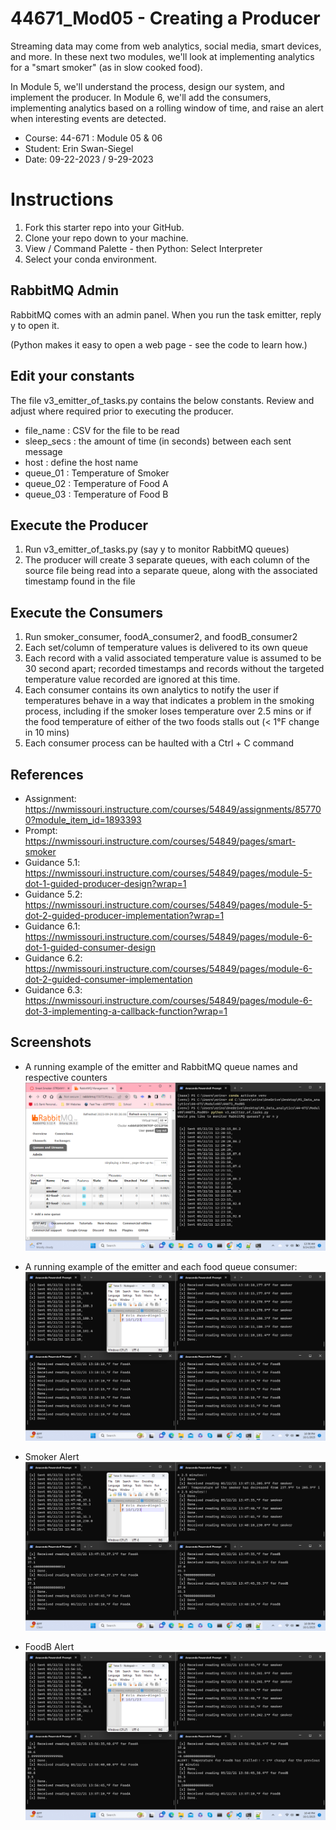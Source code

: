 # 44671_Mod05 - Creating a Producer

Streaming data may come from web analytics, social media, smart devices, and more. In these next two modules, we'll look at implementing analytics for a "smart smoker" (as in slow cooked food). 

In Module 5, we'll understand the process, design our system, and implement the producer. In Module 6, we'll add the consumers, implementing analytics based on a rolling window of time, and raise an alert when interesting events are detected.  

- Course: 44-671 : Module 05 & 06
- Student: Erin Swan-Siegel
- Date: 09-22-2023 / 9-29-2023

# Instructions
1. Fork this starter repo into your GitHub.
1. Clone your repo down to your machine.
1. View / Command Palette - then Python: Select Interpreter
1. Select your conda environment. 

## RabbitMQ Admin 

RabbitMQ comes with an admin panel. When you run the task emitter, reply y to open it. 

(Python makes it easy to open a web page - see the code to learn how.)

## Edit your constants
The file v3_emitter_of_tasks.py contains the below constants. Review and adjust where required prior to executing the producer.
- file_name : CSV for the file to be read
- sleep_secs : the amount of time (in seconds) between each sent message
- host : define the host name
- queue_01 : Temperature of Smoker
- queue_02 : Temperature of Food A
- queue_03 : Temperature of Food B

## Execute the Producer

1. Run v3_emitter_of_tasks.py (say y to monitor RabbitMQ queues)
1. The producer will create 3 separate queues, with each column of the source file being read into a separate queue, along with the associated timestamp found in the file

## Execute the Consumers
1. Run smoker_consumer, foodA_consumer2, and foodB_consumer2
1. Each set/column of temperature values is delivered to its own queue
1. Each record with a valid associated temperature value is assumed to be 30 second apart; recorded timestamps and records without the targeted temperature value recorded are ignored at this time.
1. Each consumer contains its own analytics to notify the user if temperatures behave in a way that indicates a problem in the smoking process, including if the smoker loses temperature over 2.5 mins or if the food temperature of either of the two foods stalls out (< 1°F change in 10 mins)
1. Each consumer process can be haulted with a Ctrl + C command

## References
- Assignment: https://nwmissouri.instructure.com/courses/54849/assignments/857700?module_item_id=1893393
- Prompt: https://nwmissouri.instructure.com/courses/54849/pages/smart-smoker 
- Guidance 5.1: https://nwmissouri.instructure.com/courses/54849/pages/module-5-dot-1-guided-producer-design?wrap=1 
- Guidance 5.2: https://nwmissouri.instructure.com/courses/54849/pages/module-5-dot-2-guided-producer-implementation?wrap=1
- Guidance 6.1: https://nwmissouri.instructure.com/courses/54849/pages/module-6-dot-1-guided-consumer-design 
- Guidance 6.2: https://nwmissouri.instructure.com/courses/54849/pages/module-6-dot-2-guided-consumer-implementation 
- Guidance 6.3: https://nwmissouri.instructure.com/courses/54849/pages/module-6-dot-3-implementing-a-callback-function?wrap=1 

## Screenshots
- A running example of the emitter and RabbitMQ queue names and respective counters
![Erin's PC](Module05_Screenshot.png)

- A running example of  the emitter and each food queue consumer:
![Erin's PC](Running.png)

- Smoker Alert
![Erin's PC](Smoker_Alert.png)

- FoodB Alert
![Erin's PC](FoodB_Alert.png)